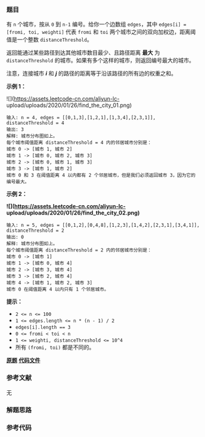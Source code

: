### 题目
有 `n` 个城市，按从 `0` 到 `n-1` 编号。给你一个边数组 `edges`，其中 `edges[i] = [fromi, toi,
weighti]` 代表 `fromi` 和 `toi` 两个城市之间的双向加权边，距离阈值是一个整数 `distanceThreshold`。

返回能通过某些路径到达其他城市数目最少、且路径距离 **最大** 为 `distanceThreshold`
的城市。如果有多个这样的城市，则返回编号最大的城市。

注意，连接城市 _**i**_ 和 _**j**_ 的路径的距离等于沿该路径的所有边的权重之和。



**示例 1：**

![](https://assets.leetcode-cn.com/aliyun-lc-
upload/uploads/2020/01/26/find_the_city_01.png)

    
    
    输入: n = 4, edges = [[0,1,3],[1,2,1],[1,3,4],[2,3,1]], distanceThreshold = 4
    输出: 3
    解释: 城市分布图如上。
    每个城市阈值距离 distanceThreshold = 4 内的邻居城市分别是：
    城市 0 -> [城市 1, 城市 2] 
    城市 1 -> [城市 0, 城市 2, 城市 3] 
    城市 2 -> [城市 0, 城市 1, 城市 3] 
    城市 3 -> [城市 1, 城市 2] 
    城市 0 和 3 在阈值距离 4 以内都有 2 个邻居城市，但是我们必须返回城市 3，因为它的编号最大。
    

**示例 2：**

**![](https://assets.leetcode-cn.com/aliyun-lc-
upload/uploads/2020/01/26/find_the_city_02.png)**

    
    
    输入: n = 5, edges = [[0,1,2],[0,4,8],[1,2,3],[1,4,2],[2,3,1],[3,4,1]], distanceThreshold = 2
    输出: 0
    解释: 城市分布图如上。 
    每个城市阈值距离 distanceThreshold = 2 内的邻居城市分别是：
    城市 0 -> [城市 1] 
    城市 1 -> [城市 0, 城市 4] 
    城市 2 -> [城市 3, 城市 4] 
    城市 3 -> [城市 2, 城市 4]
    城市 4 -> [城市 1, 城市 2, 城市 3] 
    城市 0 在阈值距离 4 以内只有 1 个邻居城市。
    



**提示：**

  * `2 <= n <= 100`
  * `1 <= edges.length <= n * (n - 1) / 2`
  * `edges[i].length == 3`
  * `0 <= fromi < toi < n`
  * `1 <= weighti, distanceThreshold <= 10^4`
  * 所有 `(fromi, toi)` 都是不同的。

 **[原题](https://leetcode-cn.com/problems/find-the-city-with-the-smallest-number-of-neighbors-at-a-threshold-distance/)**    **[代码文件]()**


### 参考文献
无

### 解题思路




### 参考代码

```go


```




